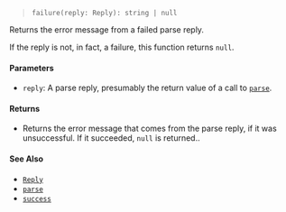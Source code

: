 <!--
 Copyright (c) 2020 Thomas J. Otterson
 
 This software is released under the MIT License.
 https://opensource.org/licenses/MIT
-->

> `failure(reply: Reply): string | null`

Returns the error message from a failed parse reply.

If the reply is not, in fact, a failure, this function returns `null`.

#### Parameters

* `reply`: A parse reply, presumably the return value of a call to [`parse`](parse.md).

#### Returns

* Returns the error message that comes from the parse reply, if it was unsuccessful. If it succeeded, `null` is returned..

#### See Also

* [`Reply`](../types/reply.md)
* [`parse`](parse.md)
* [`success`](success.md)